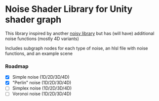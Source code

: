 Noise Shader Library for Unity shader graph
==============================

This library inspired by another [noisy library](https://github.com/JimmyCushnie/Noisy-Nodes/tree/master/NoiseShader) but has (will have) additional noise functions (mostly 4D variants) 

Includes subgraph nodes for each type of noise, an hlsl file with noise functions, and an example scene

### Roadmap
- [X] Simple noise (1D/2D/3D/4D)
- [X] "Perlin" noise (1D/2D/3D/4D)
- [ ] Simplex noise (1D/2D/3D/4D)
- [ ] Voronoi noise (1D/2D/3D/4D)
